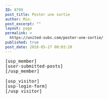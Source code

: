 ```yaml
---
ID: 8799
post_title: Poster une sortie
author: Mio.
post_excerpt: ""
layout: page
permalink: >
  https://united-subs.com/poster-une-sortie/
published: true
post_date: 2018-05-27 00:03:20
---
```

<pre>[usp_member]
[user-submitted-posts]
[/usp_member]					

[usp_visitor]
[usp-login-form]
[/usp_visitor]</pre>